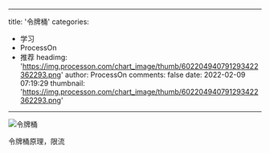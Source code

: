 
---
title: '令牌桶'
categories: 
 - 学习
 - ProcessOn
 - 推荐
headimg: 'https://img.processon.com/chart_image/thumb/602204940791293422362293.png'
author: ProcessOn
comments: false
date: 2022-02-09 07:19:29
thumbnail: 'https://img.processon.com/chart_image/thumb/602204940791293422362293.png'
---

<div>   
<img class="thumb" alt="令牌桶" src="https://img.processon.com/chart_image/thumb/602204940791293422362293.png" referrerpolicy="no-referrer">
<p>令牌桶原理，限流</p>  
</div>
            